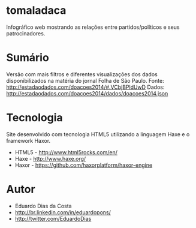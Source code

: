 # tomaladaca

Infográfico web mostrando as relações entre partidos/políticos e seus patrocinadores.

# Sumário

Versão com mais filtros e diferentes visualizações dos dados disponibilizados na matéria do jornal Folha de São Paulo.
Fonte: http://estadaodados.com/doacoes2014/#.VCbjBPldUwD
Dados: http://estadaodados.com/doacoes2014/dados/doacoes2014.json

# Tecnologia

Site desenvolvido com tecnologia HTML5 utilizando a linguagem Haxe e o framework Haxor.
* HTML5 - http://www.html5rocks.com/en/
* Haxe - http://www.haxe.org/
* Haxor - https://github.com/haxorplatform/haxor-engine

# Autor

* Eduardo Dias da Costa
* http://br.linkedin.com/in/eduardopons/
* http://twitter.com/EduardoDias

